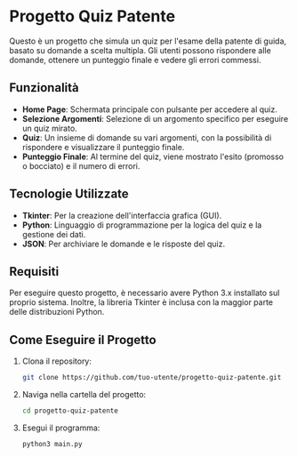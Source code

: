 # Progetto Quiz Patente

Questo è un progetto che simula un quiz per l'esame della patente di guida, basato su domande a scelta multipla. Gli utenti possono rispondere alle domande, ottenere un punteggio finale e vedere gli errori commessi.

## Funzionalità

- **Home Page**: Schermata principale con pulsante per accedere al quiz.
- **Selezione Argomenti**: Selezione di un argomento specifico per eseguire un quiz mirato.
- **Quiz**: Un insieme di domande su vari argomenti, con la possibilità di rispondere e visualizzare il punteggio finale.
- **Punteggio Finale**: Al termine del quiz, viene mostrato l'esito (promosso o bocciato) e il numero di errori.

## Tecnologie Utilizzate

- **Tkinter**: Per la creazione dell'interfaccia grafica (GUI).
- **Python**: Linguaggio di programmazione per la logica del quiz e la gestione dei dati.
- **JSON**: Per archiviare le domande e le risposte del quiz.

## Requisiti

Per eseguire questo progetto, è necessario avere Python 3.x installato sul proprio sistema. Inoltre, la libreria Tkinter è inclusa con la maggior parte delle distribuzioni Python.

## Come Eseguire il Progetto

1. Clona il repository:

   ```bash
   git clone https://github.com/tuo-utente/progetto-quiz-patente.git
   ```

2. Naviga nella cartella del progetto:

   ```bash
   cd progetto-quiz-patente
   ```

3. Esegui il programma:

   ```bash
   python3 main.py
   ```

